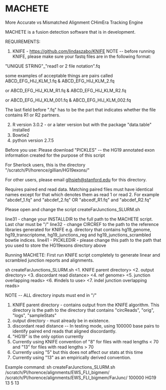 # MACHETE
More Accurate vs Mismatched Alignment CHimEra Tracking Engine

MACHETE is a fusion detection software that is in development.

REQUIREMENTS: 

1. KNIFE - https://github.com/lindaszabo/KNIFE
   NOTE --  before running KNIFE, please make sure your fastq files are in the following format:

"UNIQUE STRING"_"read1 or 2 file notation".fq

some examples of acceptable things are pairs called ABCD_EFG_HIJ_KLM_1.fq & ABCD_EFG_HIJ_KLM_2.fq 

or  ABCD_EFG_HIJ_KLM_R1.fq & ABCD_EFG_HIJ_KLM_R2.fq 

or  ABCD_EFG_HIJ_KLM_001.fq & ABCD_EFG_HIJ_KLM_002.fq 

The last field  before ".fq" has to be the part that indicates whether the file contains R1 or R2 partners.

2. R version 3.0.2 - or a later version but with the package "data.table" installed
3. Bowtie2 
4. python version 2.7.5

Before you use:
Please download "PICKLES" -- the HG19 annotated exon information created for the purpose of this script

For Sherlock users, this is the directory "/scratch/PI/horence/gillian/HG19exons/"

For other users, please email glhsieh@stanford.edu for this directory.

Requires paired end read data.
Matching paired files must have identical names except for that which denotes them as read 1 or read 2. For example "abcdef_1.fq" and "abcdef_2.fq" OR "abcedf_R1.fq" and "abcdef_R2.fq"


Please open and change the script createFarJunctions_SLURM.sh

line31 - change your INSTALLDIR to the full path to the MACHETE script.  Last char must be "/"
line32 - change CIRCREF to the path to the reference libraries generated for KNIFE e.g. directory that contains hg19_genome, hg19_transcriptome, hg19_junctions_reg and hg19_junctions_scrambled bowtie indices.
line41 - PICKLEDIR - please change this path to the path that you used to store the HG19exons directory above

Running MACHETE:
First run KNIFE script completely to generate linear and scrambled junction reports and alignments.

sh createFarJunctions_SLURM.sh <1. KNIFE parent directory> <2. output directory> <3. discordant read distance> <4. ref genome> <5. junction overlapping reads> <6. #indels to use> <7. indel junction overlapping reads> 

NOTE -- ALL directory inputs must end in "/"

1. KNIFE parent directory - contains output from the KNIFE algorithm.  This directory is the path to the directory that contains "circReads", "orig", "logs", "sampleStats"
2. output directory - must already be in existence.
3. discordant read distance -- In testing mode, using 100000 base pairs to identify paired end reads that aligned discordantly.  
4. "HG19" is the only option currently
5. Currently using KNIFE convention of "8" for files with read lengths < 70 and "13" for files with read lengths > 70
6. Currently using "5" but this does not affect our stats at this time
7. Currently using "13" as an empirically derived convention.


Example command:
sh createFarJunctions_SLURM.sh /scratch/PI/horence/alignments/EWS_FLI_bigmem/ /scratch/PI/horence/alignments/EWS_FLI_bigmem/FarJunc/ 100000 HG19 13 5 13
